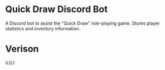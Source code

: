 # Quick Draw Discord Bot
A Discord bot to assist the "Quick Draw" role-playing game. Stores player statistics and inventory information.

# Verison 
V.0.1
